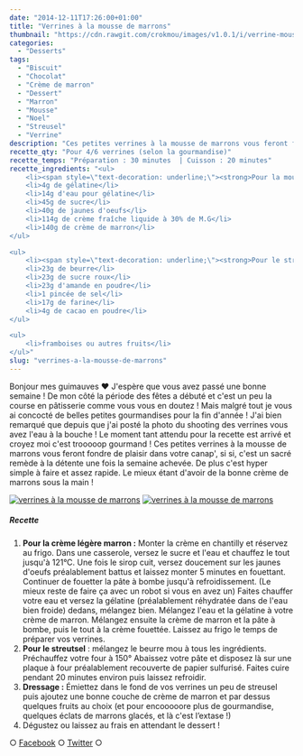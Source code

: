 ```yaml
---
date: "2014-12-11T17:26:00+01:00"
title: "Verrines à la mousse de marrons"
thumbnail: "https://cdn.rawgit.com/crokmou/images/v1.0.1/i/verrine-mousse-marron-streusel-chocolat-framboise-recette-blog-crokmou.jpg"
categories:
  - "Desserts"
tags:
  - "Biscuit"
  - "Chocolat"
  - "Crème de marron"
  - "Dessert"
  - "Marron"
  - "Mousse"
  - "Noel"
  - "Streusel"
  - "Verrine"
description: "Ces petites verrines à la mousse de marrons vous feront fondre de plaisir en ces fêtes de fin d'année c'est hyper simple à faire et assez rapide."
recette_qty: "Pour 4/6 verrines (selon la gourmandise)"
recette_temps: "Préparation : 30 minutes  | Cuisson : 20 minutes"
recette_ingredients: "<ul>
	<li><span style=\"text-decoration: underline;\"><strong>Pour la mousse légère :</strong></span></li>
	<li>4g de gélatine</li>
	<li>14g d'eau pour gélatine</li>
	<li>45g de sucre</li>
	<li>40g de jaunes d'oeufs</li>
	<li>114g de crème fraîche liquide à 30% de M.G</li>
	<li>140g de crème de marron</li>
</ul>

<ul>
	<li><span style=\"text-decoration: underline;\"><strong>Pour le streusel au chocolat :</strong></span></li>
	<li>23g de beurre</li>
	<li>23g de sucre roux</li>
	<li>23g d'amande en poudre</li>
	<li>1 pincée de sel</li>
	<li>17g de farine</li>
	<li>4g de cacao en poudre</li>
</ul>

<ul>
	<li>framboises ou autres fruits</li>
</ul>"
slug: "verrines-a-la-mousse-de-marrons"
---
```


Bonjour mes guimauves ❤ J'espère que vous avez passé une bonne semaine ! De mon côté la période des fêtes a débuté et c'est un peu la course en pâtisserie comme vous vous en doutez ! Mais malgré tout je vous ai concocté de belles petites gourmandises pour la fin d'année ! J'ai bien remarqué que depuis que j'ai posté la photo du shooting des verrines vous avez l'eau à la bouche ! Le moment tant attendu pour la recette est arrivé et croyez moi c'est trooooop gourmand ! Ces petites verrines à la mousse de marrons vous feront fondre de plaisir dans votre canap', si si, c'est un sacré remède à la détente une fois la semaine achevée. De plus c'est hyper simple à faire et assez rapide. Le mieux étant d'avoir de la bonne crème de marrons sous la main !

[![verrines à la mousse de marrons](https://cdn.rawgit.com/crokmou/images/v1.0.1/i/verrine-mousse-marron-streusel-chocolat-framboise-recette-blog-crokmou-2.jpg)](https://cdn.rawgit.com/crokmou/images/v1.0.1/i/verrine-mousse-marron-streusel-chocolat-framboise-recette-blog-crokmou-2.jpg) [![verrines à la mousse de marrons](https://cdn.rawgit.com/crokmou/images/v1.0.1/i/verrine-mousse-marron-streusel-chocolat-framboise-recette-blog-crokmou-1.jpg)](https://cdn.rawgit.com/crokmou/images/v1.0.1/i/verrine-mousse-marron-streusel-chocolat-framboise-recette-blog-crokmou-1.jpg)

##### Recette

1.  **Pour la crème légère marron :** Monter la crème en chantilly et réservez au frigo. Dans une casserole, versez le sucre et l'eau et chauffez le tout jusqu'à 121°C. Une fois le sirop cuit, versez doucement sur les jaunes d'oeufs préalablement battus et laissez monter 5 minutes en fouettant. Continuer de fouetter la pâte à bombe jusqu'à refroidissement. (Le mieux reste de faire ça avec un robot si vous en avez un) Faites chauffer votre eau et versez la gélatine (préalablement réhydratée dans de l'eau bien froide) dedans, mélangez bien. Mélangez l'eau et la gélatine à votre crème de marron. Mélangez ensuite la crème de marron et la pâte à bombe, puis le tout à la crème fouettée. Laissez au frigo le temps de préparer vos verrines.
2.  **Pour le streutsel** : mélangez le beurre mou à tous les ingrédients. Préchauffez votre four à 150° Abaissez votre pâte et disposez là sur une plaque à four préalablement recouverte de papier sulfurisé. Faites cuire pendant 20 minutes environ puis laissez refroidir.
3.  **Dressage :** Émiettez dans le fond de vos verrines un peu de streusel puis ajoutez une bonne couche de crème de marron et par dessus quelques fruits au choix (et pour encooooore plus de gourmandise, quelques éclats de marrons glacés, et là c'est l’extase !)
4.  Dégustez ou laissez au frais en attendant le dessert !

○ [Facebook](https://www.facebook.com/crokmou.blog) ○ [Twitter](https://twitter.com/Crokmou) ○
